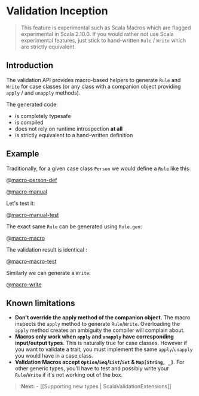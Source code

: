 # Validation Inception

> This feature is experimental such as Scala Macros which are flagged experimental in Scala 2.10.0.
> If you would rather not use Scala experimental features, just stick to hand-written `Rule` / `Write` which are strictly equivalent.

## Introduction

The validation API provides macro-based helpers to generate `Rule` and `Write` for case classes (or any class with a companion object providing `apply` / and `unapply` methods).

The generated code:

- is completely typesafe
- is compiled
- does not rely on runtime introspection **at all**
- is strictly equivalent to a hand-written definition

## Example

Traditionally, for a given case class `Person` we would define a `Rule` like this:

@[macro-person-def](code/ScalaValidationMacros.scala)

@[macro-manual](code/ScalaValidationMacros.scala)

Let's test it:

@[macro-manual-test](code/ScalaValidationMacros.scala)

The exact same `Rule` can be generated using `Rule.gen`:

@[macro-macro](code/ScalaValidationMacros.scala)

The validation result is identical :

@[macro-macro-test](code/ScalaValidationMacros.scala)

Similarly we can generate a `Write`:

@[macro-write](code/ScalaValidationMacros.scala)

## Known limitations

 - **Don’t override the apply method of the companion object.** The macro inspects the `apply` method to generate `Rule`/`Write`. Overloading the `apply` method creates an ambiguity the compiler will complain about.
 - **Macros only work when `apply` and `unapply` have corresponding input/output types**. This is naturally true for case classes. However if you want to validate a trait, you must implement the same `apply`/`unapply` you would have in a case class.
 - **Validation Macros accept `Option`/`Seq`/`List`/`Set` & `Map[String, _]`**. For other generic types, you'll have to test and possibly write your `Rule`/`Write` if it's not working out of the box.

> **Next:** - [[Supporting new types | ScalaValidationExtensions]]
